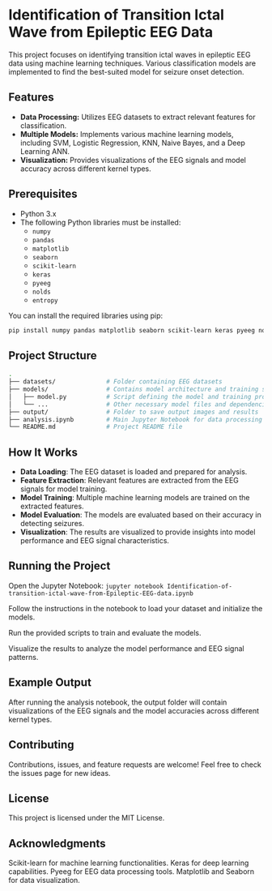 # Identification of Transition Ictal Wave from Epileptic EEG Data

This project focuses on identifying transition ictal waves in epileptic EEG data using machine learning techniques. Various classification models are implemented to find the best-suited model for seizure onset detection.

## Features
- **Data Processing:** Utilizes EEG datasets to extract relevant features for classification.
- **Multiple Models:** Implements various machine learning models, including SVM, Logistic Regression, KNN, Naive Bayes, and a Deep Learning ANN.
- **Visualization:** Provides visualizations of the EEG signals and model accuracy across different kernel types.

## Prerequisites
- Python 3.x
- The following Python libraries must be installed:
  - `numpy`
  - `pandas`
  - `matplotlib`
  - `seaborn`
  - `scikit-learn`
  - `keras`
  - `pyeeg`
  - `nolds`
  - `entropy`

You can install the required libraries using pip:
```bash
pip install numpy pandas matplotlib seaborn scikit-learn keras pyeeg nolds entropy
```
## Project Structure
```bash
.
├── datasets/              # Folder containing EEG datasets
├── models/                # Contains model architecture and training scripts
│   ├── model.py           # Script defining the model and training process
│   └── ...                # Other necessary model files and dependencies
├── output/                # Folder to save output images and results
├── analysis.ipynb         # Main Jupyter Notebook for data processing and model training
└── README.md              # Project README file
```
## How It Works
- **Data Loading**: The EEG dataset is loaded and prepared for analysis.
- **Feature Extraction**: Relevant features are extracted from the EEG signals for model training.
- **Model Training**: Multiple machine learning models are trained on the extracted features.
- **Model Evaluation**: The models are evaluated based on their accuracy in detecting seizures.
- **Visualization**: The results are visualized to provide insights into model performance and EEG signal characteristics.
  
## Running the Project
Open the Jupyter Notebook:
`jupyter notebook Identification-of-transition-ictal-wave-from-Epileptic-EEG-data.ipynb`

Follow the instructions in the notebook to load your dataset and initialize the models.

Run the provided scripts to train and evaluate the models.

Visualize the results to analyze the model performance and EEG signal patterns.

## Example Output
After running the analysis notebook, the output folder will contain visualizations of the EEG signals and the model accuracies across different kernel types.

## Contributing
Contributions, issues, and feature requests are welcome! Feel free to check the issues page for new ideas.

## License
This project is licensed under the MIT License.

## Acknowledgments
Scikit-learn for machine learning functionalities.
Keras for deep learning capabilities.
Pyeeg for EEG data processing tools.
Matplotlib and Seaborn for data visualization.
